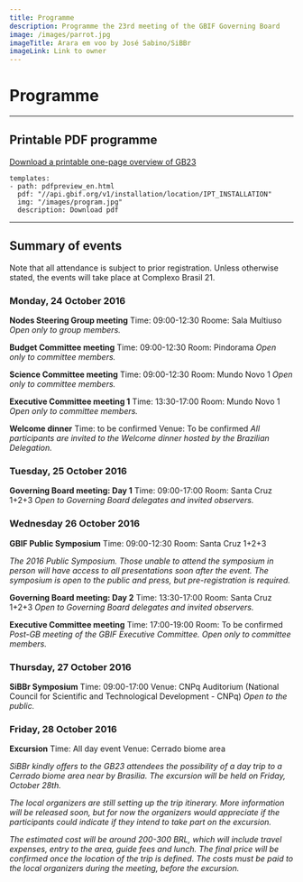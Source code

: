 ```yaml
---
title: Programme
description: Programme the 23rd meeting of the GBIF Governing Board 
image: /images/parrot.jpg
imageTitle: Arara em voo by José Sabino/SiBBr
imageLink: Link to owner
---
```


# Programme

<!-- toc -->
<!-- tocstop -->

-----------------------

## Printable PDF programme

[Download a printable one-page overview of GB23](http://#)

```styledYaml
templates:
- path: pdfpreview_en.html
  pdf: "//api.gbif.org/v1/installation/location/IPT_INSTALLATION"
  img: "/images/program.jpg"
  description: Download pdf
```
-----------------------

## Summary of events

Note that all attendance is subject to prior registration.  Unless otherwise stated, the events will take place at Complexo Brasil 21. 

### Monday, 24 October 2016

**Nodes Steering Group meeting** 
Time: 09:00-12:30
Roome: Sala Multiuso
*Open only to group members.* 

**Budget Committee meeting**
Time: 09:00-12:30
Room: Pindorama
*Open only to committee members.* 

**Science Committee meeting**
Time: 09:00-12:30
Room: Mundo Novo 1
*Open only to committee members.* 

**Executive Committee meeting 1**
Time: 13:30-17:00
Room: Mundo Novo 1
*Open only to committee members.* 

**Welcome dinner**
Time: to be confirmed
Venue: To be confirmed
*All participants are invited to the Welcome dinner hosted by the Brazilian Delegation.*

### Tuesday, 25 October 2016

**Governing Board meeting: Day 1**
Time: 09:00-17:00
Room: Santa Cruz 1+2+3
*Open to Governing Board delegates and invited observers.*

### Wednesday 26 October 2016

**GBIF Public Symposium**
Time: 09:00-12:30
Room: Santa Cruz 1+2+3

*The 2016 Public Symposium. Those unable to attend the symposium in person will have access to all presentations soon after the event. The symposium is open to the public and press, but pre-registration is required.*  

**Governing Board meeting: Day 2**
Time: 13:30-17:00
Room: Santa Cruz 1+2+3
*Open to Governing Board delegates and invited observers.*

**Executive Committee meeting**
Time: 17:00-19:00
Room: To be confirmed
*Post-GB meeting of the GBIF Executive Committee. Open only to committee members.* 

### Thursday, 27 October 2016

**SiBBr Symposium**
Time: 09:00-17:00
Venue: CNPq Auditorium (National Council for Scientific and Technological Development - CNPq)
*Open to the public.*

### Friday, 28 October 2016

**Excursion**
Time: All day event
Venue: Cerrado biome area

*SiBBr kindly offers to the GB23 attendees the possibility of a day trip to a Cerrado biome area near by Brasilia. The excursion will be held on Friday, October 28th.* 

*The local organizers are still setting up the trip itinerary.  More information will be released soon, but for now the organizers would appreciate if the participants could indicate if they intend to take part on the excursion.*

*The estimated cost will be around 200-300 BRL, which will include travel expenses, entry to the area, guide fees and lunch. The final price will be confirmed once the location of the trip is defined. The costs must be paid to the local organizers during the meeting, before the excursion.*

